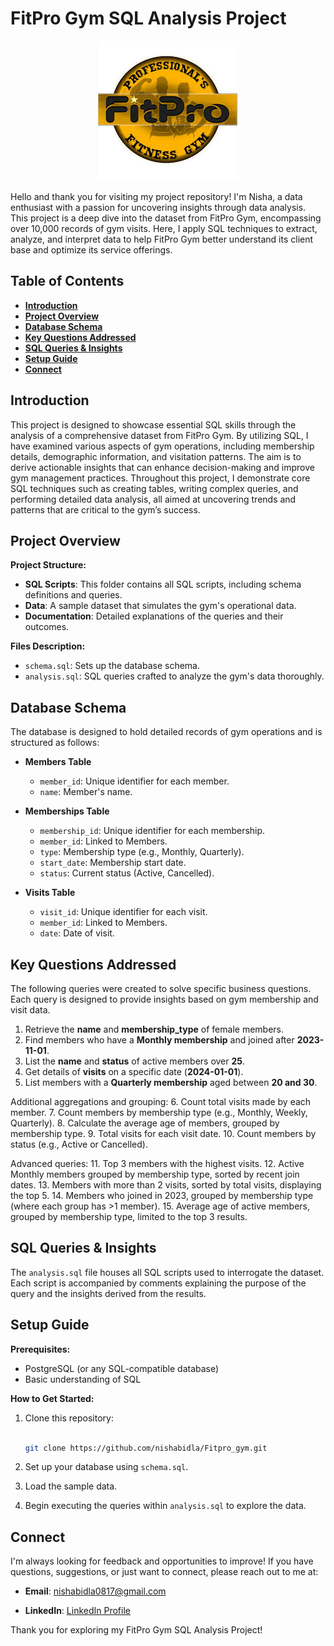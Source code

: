 # FitPro Gym SQL Analysis Project

<p align="center">
  <img src="https://github.com/nishabidla/Fitpro_gym/blob/main/fitpro%20gym.jpg" alt="FitPro Gym Banner">
</p>

Hello and thank you for visiting my project repository! I'm Nisha, a data enthusiast with a passion for uncovering insights through data analysis. This project is a deep dive into the dataset from FitPro Gym, encompassing over 10,000 records of gym visits. Here, I apply SQL techniques to extract, analyze, and interpret data to help FitPro Gym better understand its client base and optimize its service offerings.

## Table of Contents
- [**Introduction**](#introduction)
- [**Project Overview**](#project-overview)
- [**Database Schema**](#database-schema)
- [**Key Questions Addressed**](#key-questions-addressed)
- [**SQL Queries & Insights**](#sql-queries--insights)
- [**Setup Guide**](#setup-guide)
- [**Connect**](#connect)

## Introduction

This project is designed to showcase essential SQL skills through the analysis of a comprehensive dataset from FitPro Gym. By utilizing SQL, I have examined various aspects of gym operations, including membership details, demographic information, and visitation patterns. The aim is to derive actionable insights that can enhance decision-making and improve gym management practices. Throughout this project, I demonstrate core SQL techniques such as creating tables, writing complex queries, and performing detailed data analysis, all aimed at uncovering trends and patterns that are critical to the gym’s success.


## Project Overview
**Project Structure:**

- **SQL Scripts**: This folder contains all SQL scripts, including schema definitions and queries.
- **Data**: A sample dataset that simulates the gym's operational data.
- **Documentation**: Detailed explanations of the queries and their outcomes.

**Files Description:**

- `schema.sql`: Sets up the database schema.
- `analysis.sql`: SQL queries crafted to analyze the gym's data thoroughly.

## Database Schema

The database is designed to hold detailed records of gym operations and is structured as follows:

- **Members Table**
  - `member_id`: Unique identifier for each member.
  - `name`: Member's name.

- **Memberships Table**
  
  - `membership_id`: Unique identifier for each membership.
  - `member_id`: Linked to Members.
  - `type`: Membership type (e.g., Monthly, Quarterly).
  - `start_date`: Membership start date.
  - `status`: Current status (Active, Cancelled).

- **Visits Table**

  - `visit_id`: Unique identifier for each visit.
  - `member_id`: Linked to Members.
  - `date`: Date of visit.

## Key Questions Addressed

The following queries were created to solve specific business questions. Each query is designed to provide insights based on gym membership and visit data.

1. Retrieve the **name** and **membership_type** of female members.
2. Find members who have a **Monthly membership** and joined after **2023-11-01**.
3. List the **name** and **status** of active members over **25**.
4. Get details of **visits** on a specific date (**2024-01-01**).
5. List members with a **Quarterly membership** aged between **20 and 30**.

Additional aggregations and grouping:
6. Count total visits made by each member.
7. Count members by membership type (e.g., Monthly, Weekly, Quarterly).
8. Calculate the average age of members, grouped by membership type.
9. Total visits for each visit date.
10. Count members by status (e.g., Active or Cancelled).

Advanced queries:
11. Top 3 members with the highest visits.
12. Active Monthly members grouped by membership type, sorted by recent join dates.
13. Members with more than 2 visits, sorted by total visits, displaying the top 5.
14. Members who joined in 2023, grouped by membership type (where each group has >1 member).
15. Average age of active members, grouped by membership type, limited to the top 3 results.

## SQL Queries & Insights

The `analysis.sql` file houses all SQL scripts used to interrogate the dataset. Each script is accompanied by comments explaining the purpose of the query and the insights derived from the results.

## Setup Guide
**Prerequisites:**

- PostgreSQL (or any SQL-compatible database)
- Basic understanding of SQL

**How to Get Started:**

1. Clone this repository:

   ```bash

   git clone https://github.com/nishabidla/Fitpro_gym.git

   ```

2. Set up your database using `schema.sql`.

3. Load the sample data.

4. Begin executing the queries within `analysis.sql` to explore the data.


## Connect

I'm always looking for feedback and opportunities to improve! If you have questions, suggestions, or just want to connect, please reach out to me at:

- **Email**: [nishabidla0817@gmail.com](mailto:nishabidlabidla0817@gmail.com)

- **LinkedIn**: [LinkedIn Profile](https://www.linkedin.com/in/nisha-kumari-bidla-850255146/)

Thank you for exploring my FitPro Gym SQL Analysis Project!
